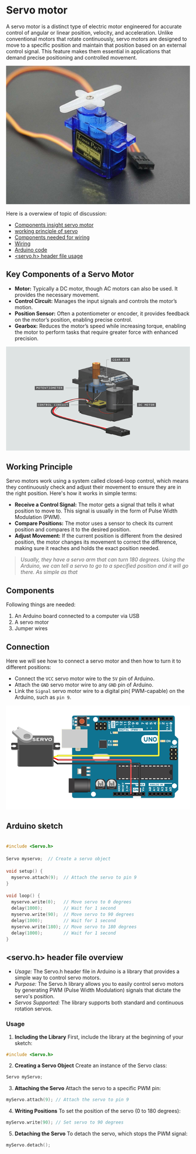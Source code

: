 # Servo motor

A servo motor is a distinct type of electric motor engineered for accurate control of angular or linear position, velocity, and acceleration. Unlike conventional motors that rotate continuously, servo motors are designed to move to a specific position and maintain that position based on an external control signal. This feature makes them essential in applications that demand precise positioning and controlled movement.

![servo](/Images/Servo%20Motor.jpg)

Here is a overwiew of topic of discussion:
- [Components insight servo motor](#key-components-of-a-servo-motor)
- [working principle of servo](#working-principle)
- [Components needed for wiring](#components)
- [Wiring](#connection)
- [Arduino code](#arduino-sketch)
- [<servo.h> header file usage](#servoh-header-file-overview)


## Key Components of a Servo Motor

- **Motor:** Typically a DC motor, though AC motors can also be used. It provides the necessary movement.
- **Control Circuit:** Manages the input signals and controls the motor’s motion.
- **Position Sensor:** Often a potentiometer or encoder, it provides feedback on the motor’s position, enabling precise control.  
- **Gearbox:** Reduces the motor’s speed while increasing torque, enabling the motor to perform tasks that require greater force with enhanced precision.

![inner view](/Images/servo%20inner%20view.png)

## Working Principle

Servo motors work using a system called closed-loop control, which means they continuously check and adjust their movement to ensure they are in the right position. Here's how it works in simple terms:

- **Receive a Control Signal:** The motor gets a signal that tells it what position to move to. This signal is usually in the form of Pulse Width Modulation (PWM).
- **Compare Positions:** The motor uses a sensor to check its current position and compares it to the desired position.
- **Adjust Movement:** If the current position is different from the desired position, the motor changes its movement to correct the difference, making sure it reaches and holds the exact position needed.

> *Usually, they have a servo arm that can turn 180 degrees. Using the Arduino, we can tell a servo to go to a specified position and it will go there. As simple as that*

## Components 

Following things are needed:

1) An Arduino board connected to a computer via USB
2) A servo motor
3) Jumper wires

## Connection

Here we will see how to connect a servo motor and then how to turn it to different positions:  
- Connect the `VCC` servo motor wire to the `5V` pin of Arduino.
- Attach the `GND`  servo motor wire to any `GND` pin of Arduino.
- Link the `Signal` servo motor wire to a digital pin( PWM-capable) on the Arduino, such as `pin 9`.

![connection](/Images/servo%20connection.PNG)

## Arduino sketch

```C++

#include <Servo.h>

Servo myservo;  // Create a servo object

void setup() {
  myservo.attach(9);  // Attach the servo to pin 9
}

void loop() {
  myservo.write(0);   // Move servo to 0 degrees
  delay(1000);        // Wait for 1 second
  myservo.write(90);  // Move servo to 90 degrees
  delay(1000);        // Wait for 1 second
  myservo.write(180); // Move servo to 180 degrees
  delay(1000);        // Wait for 1 second
}

```

## <servo.h> header file overview

- *Usage:* The Servo.h header file in Arduino is a library that provides a simple way to control servo motors.  
- *Purpose:* The Servo.h library allows you to easily control servo motors by generating PWM (Pulse Width Modulation) signals that dictate the servo's position.
- *Servos Supported:* The library supports both standard and continuous rotation servos.
### Usage 

1) **Including the Library** 
First, include the library at the beginning of your sketch:

```C++
#include <Servo.h>
```
2) **Creating a Servo Object**
Create an instance of the Servo class:
```C++
Servo myServo;
```
3) **Attaching the Servo**
Attach the servo to a specific PWM pin:
```C++
myServo.attach(9); // Attach the servo to pin 9
```
4) **Writing Positions**
To set the position of the servo (0 to 180 degrees):
```C++
myServo.write(90); // Set servo to 90 degrees
```
5) **Detaching the Servo**
To detach the servo, which stops the PWM signal:
```C++
myServo.detach();
```
